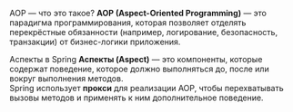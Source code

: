 AOP — что это такое?
**AOP (Aspect-Oriented Programming)** — это парадигма программирования, которая позволяет отделять перекрёстные обязанности (например, логирование, безопасность, транзакции) от бизнес-логики приложения.

Аспекты в Spring
**Аспекты (Aspect)** — это компоненты, которые содержат поведение, которое должно выполняться до, после или вокруг выполнения методов.  
Spring использует **прокси** для реализации AOP, чтобы перехватывать вызовы методов и применять к ним дополнительное поведение.